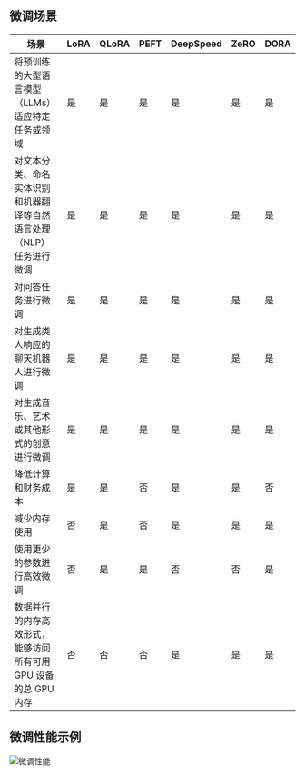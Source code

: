 ## 微调场景

| 场景                                                                | LoRA | QLoRA | PEFT | DeepSpeed | ZeRO | DORA |
| ------------------------------------------------------------------- | ---- | ----- | ---- | --------- | ---- | ---- |
| 将预训练的大型语言模型（LLMs）适应特定任务或领域                    | 是   | 是    | 是   | 是        | 是   | 是   |
| 对文本分类、命名实体识别和机器翻译等自然语言处理（NLP）任务进行微调 | 是   | 是    | 是   | 是        | 是   | 是   |
| 对问答任务进行微调                                                  | 是   | 是    | 是   | 是        | 是   | 是   |
| 对生成类人响应的聊天机器人进行微调                                  | 是   | 是    | 是   | 是        | 是   | 是   |
| 对生成音乐、艺术或其他形式的创意进行微调                            | 是   | 是    | 是   | 是        | 是   | 是   |
| 降低计算和财务成本                                                  | 是   | 是    | 否   | 是        | 是   | 否   |
| 减少内存使用                                                        | 否   | 是    | 否   | 是        | 是   | 是   |
| 使用更少的参数进行高效微调                                          | 否   | 是    | 是   | 否        | 否   | 是   |
| 数据并行的内存高效形式，能够访问所有可用 GPU 设备的总 GPU 内存      | 否   | 否    | 否   | 是        | 是   | 是   |

## 微调性能示例

![微调性能](../../imgs/04/00/Finetuningexamples.png)